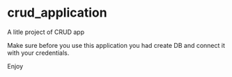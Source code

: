 # crud_application
A litle project of CRUD app

Make sure before you use this application you had create 
DB and connect it with your credentials.

Enjoy
